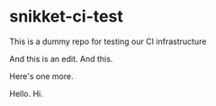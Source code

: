 # snikket-ci-test
This is a dummy repo for testing our CI infrastructure

And this is an edit. And this.

Here's one more.

Hello. Hi.
